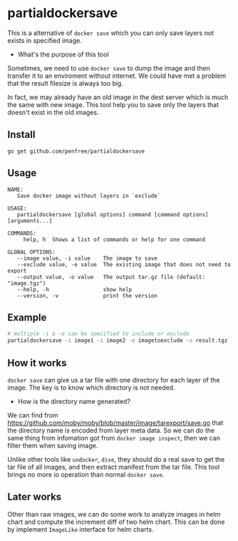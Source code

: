 # partialdockersave
This is a alternative of `docker save` which you can only save layers not exists in specified image.

* What's the purpose of this tool

Sometimes, we need to use `docker save` to dump the image and then transfer it to an enviroment without internet. We could have met a problem that the result filesize is always too big. 

In fact, we may already have an old image in the dest server which is much the same with new image. This tool help you to save only the layers that doesn't exist in the old images.

## Install

```
go get github.com/penfree/partialdockersave
```

## Usage

```
NAME:
   Save docker image without layers in `exclude`

USAGE:
   partialdockersave [global options] command [command options] [arguments...]

COMMANDS:
     help, h  Shows a list of commands or help for one command

GLOBAL OPTIONS:
   --image value, -i value    The image to save
   --exclude value, -e value  The existing image that does not need to export
   --output value, -o value   The output tar.gz file (default: "image.tgz")
   --help, -h                 show help
   --version, -v              print the version
```

## Example

```bash
# multiple -i & -e can be specified to include or exclude
partialdockersave -i image1 -i image2 -e imagetoexclude -o result.tgz
```

## How it works

`docker save` can give us a tar file with one directory for each layer of the image. The key is to know which directory is not needed. 

* How is the directory name generated?

We can find from https://github.com/moby/moby/blob/master/image/tarexport/save.go that the directory name is encoded from layer meta data. So we can do the same thing from infomation got from `docker image inspect`, then we can filter them when saving image.

Unlike other tools like `undocker`, `dive`, they should do a real save to get the tar file of all images, and then extract manifest from the tar file.  This tool brings no more io operation than normal `docker save`.

## Later works

Other than raw images, we can do some work to analyze images in helm chart and compute the increment diff of two helm chart.
This can be done by implement `ImageLike` interface for helm charts.
